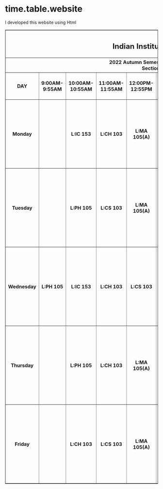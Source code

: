 # time.table.website
I developed this website using Html
<!DOCTYPE html>
<html lang="en">
<head>
<title> timetable for btech 1st year</title>
</head>
<table border="1" cellspacing="0"> 
<body>
    
<tr>
    <th colspan="12"><h2>Indian Institute of Technology Indore</h2></th>
</tr>

<tr>
    <th colspan="12">2022 Autumn Semester : Class Time Table 1st year BTech<br> Section -A[CSE + CE + MEMS]</th> 
</tr>
<tr>
    <th>DAY </th>
    <th>9:00AM-9:55AM</th>
    <th>10:00AM-10:55AM</th>
    <th>11:00AM-11:55AM</th>
    <th>12:00PM-12:55PM</th>
    <th>1:00PM-1:55PM</th>
    <th>Batch(for <br>tutorial and practicals)</th>
    <th>Classroom No.</th>
    <th>2:00PM-2:55PM</th>
    <th>3:00PM-3:55PM</th>
    <th>4:00PM-4:55PM</th>
    <th>5:00PM-6:55PM</th>
</tr>
<tr>
    <th>Monday </th>    
    <th> </th>
    <th>L:IC 153 </th>
    <th>L:CH 103 </th>
    <th>L:MA 105(A)</th>
    <th>Lunch Break </th>
    <th></th>    
    <th><table> 
        <tr>C-02</tr><hr> 
        <tr>C-04</tr><hr> 
        <tr>C-05</tr> 
      </table>
    </th>
    <th>
        <table> 
            <tr> A1:  MA- 105</tr><hr> 
            <tr> A2:  CH- 103</tr><hr> 
            <tr> A3:  PH- 105</tr> 
        </table>
     </th>
    <th>
        <table> 
            <tr> A2:  MA- 105</tr><hr> 
            <tr> A3:  CH- 103</tr><hr> 
            <tr> A4:  PH- 105</tr> 
        </table>
    </th>
    <th>
        <table> 
            <tr> A3:  MA- 105</tr><hr> 
            <tr> A4:  CH- 103</tr><hr> 
            <tr> A1:  PH- 105</tr> 
        </table>
    </th>
    <th>
        <table> 
            <tr> A4:  MA- 105</tr><hr> 
            <tr> A1:  CH- 103</tr><hr> 
            <tr> A2:  PH- 105</tr> 
        </table>
    </th>
</tr>
<tr>
    <th>Tuesday</th>
    <th></th>
    <th>L:PH 105</th>
    <th>L:CS 103</th>
    <th>L:MA 105(A)</th>
    <th>Lunch Break</th>
    <th><table>
          <tr>Batch A1</tr><hr> 
          <tr>Batch A2</tr><hr> 
          <tr>Batch A3</tr><hr> 
          <tr>Batch A4</tr> 
        </table>
    </th>
    <th><table> 
            <tr>1B-201</tr><hr> 
            <tr>L-12</tr><hr> 
            <tr>Lab</tr><hr>
            <tr>Lab</tr>
          </table>
    </th>
    <th> <table> 
        <tr>T:IC 153</tr><hr> 
        <tr>T:HS 159</tr><hr> 
        <tr>P:CH 153</tr><hr>
        <tr>P:IC 151</tr>
        </table>
    </th>
    <th>-</th>
    <th>-</th>
    <th>-</th>

</tr>
<tr>
    <th>Wednesday</th>
    <th>L:PH 105</th>
    <th>L:IC 153</th>
    <th>L:CH 103</th>
    <th>L:CS 103</th>
    <th>Lunch Break</th>
    <th><table>
        <tr>Batch A1</tr><hr> 
        <tr>Batch A2</tr><hr> 
        <tr>Batch A3</tr><hr> 
        <tr>Batch A4</tr> 
      </table>
  </th>
    <th><table> 
            <tr>L-12</tr><hr> 
            <tr>Lab</tr><hr> 
            <tr>Lab</tr><hr>
            <tr>1B-201</tr> 
          </table>
    </th>
    <th><table>
        <tr>T:HS 159</tr><hr> 
        <tr>P:CH 153</tr><hr> 
        <tr>P:IC 151</tr><hr>
        <tr>P:IC 153</tr>
        </table>
    </th>
    <th>-</th>
    <th>-</th>
    <th>-</th> 
</tr>
<tr>
    <th>Thursday</th>
    <th></th>
    <th>L:PH 105</th>
    <th>L:CH 103</th>
    <th>L:MA 105(A)</th>
    <th>Lunch Break</th>
    <th><table>
        <tr>Batch A1</tr><hr> 
        <tr>Batch A2</tr><hr> 
        <tr>Batch A3</tr><hr> 
        <tr>Batch A4</tr> 
      </table>
  </th>
  <th><table> 
    <tr>Lab</tr><hr> 
    <tr>1B-201</tr><hr> 
    <tr>L-12</tr><hr>
    <tr>Lab</tr> 
  </table>
</th>
    <th>
        <table>
            <tr>P:IC 151</tr><hr> 
            <tr>P:IC 153</tr><hr> 
            <tr>T:HS 159</tr><hr>
            <tr>P:CH 153</tr>
        </table>
    </th>
    <th>-</th>
    <th>-</th>
    <th>-</th>
</tr><tr>
    <th>Friday</th>
    <th></th>
    <th>L:CH 103</th>
    <th>L:CS 103</th>
    <th>L:MA 105(A)</th>
    <th>Lunch Break</th>
    <th><table>
        <tr>Batch A1</tr><hr> 
        <tr>Batch A2</tr><hr> 
        <tr>Batch A3</tr><hr> 
        <tr>Batch A4</tr> 
      </table>
  </th>
  <th><table> 
    <tr>Lab</tr><hr> 
    <tr>Lab</tr><hr> 
    <tr>1B-201</tr><hr>
    <tr>L-12</tr>
  </table>
</th>
    <th>
        <table>
            <tr>P:CH 153</tr><hr> 
            <tr>P:IC 151</tr><hr>
            <tr>P:IC 153</tr><hr>
            <tr>T:HS 159</tr>
            </table>
    </th>
    <th>-</th>
    <th>-</th>
    <th>-</th>
</tr>

</table>




</body>
</html>
